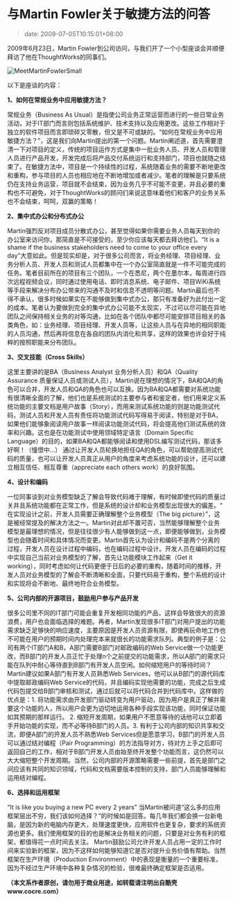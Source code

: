 # 与Martin Fowler关于敏捷方法的问答
>date: 2009-07-05T10:15:01+08:00


2009年6月23日，Martin Fowler到公司访问，与我们开了一个小型座谈会并顺便拜访了他在ThoughtWorks的同事们。


![MeetMartinFowlerSmall](https://coolshell.cn/wp-content/uploads/2009/07/MeetMartinFowlerSmall.JPG "MeetMartinFowlerSmall")


以下是座谈的内容：



**1、如何在常规业务中应用敏捷方法？** 


常规业务（Business As Usual）是指使公司业务正常运营而进行的一些日常业务活动，对于IT部门而言则包括系统维护、技术支持以及应用更改。这些工作相对于独立的软件项目而言即琐碎又零散，但又是不可或缺的。“如何在常规业务中应用敏捷方法？”，这是我们向Martin提出的第一个问题。Martin阐述道，首先需要澄清一下对项目的定义，传统的项目运作方式是集中一批业务人员、开发人员和管理人员进行产品开发，开发完成后将产品交付系统运行和支持部门，项目也就随之结束了。在敏捷方法中，项目是一个持续性的过程，系统随着业务的需要不断地更改和重构，参与项目的人员也相应地在不断地增加或者减少。笔者的理解是只要系统仍在支持业务运营，项目就不会结束，因为业务几乎不可能不变更，并且必要的重构也不可避免，对于ThoughtWorks的顾问们来说这意味着他们和客户的业务关系也不会结束，呵呵，双赢的策略！


**2、集中式办公和分布式办公** 


Martin强烈反对项目成员分散式办公，甚至觉得如果你需要业务人员每天到你的办公室来访问你，那简直是不可接受的，至少你应该每天都去拜访他们。“It is a shame if the business stakeholders need to come to your office every day”大意如此。但是现实却是，对于很多公司而言，将业务经理、项目经理、业务分析人员、开发人员和测试人员都集中在一个办公室简直就是一件不可能完成的任务。笔者目前所在的项目有三个团队，一个在悉尼，两个在墨尔本，每周进行四次远程视频会议，同时通过使用电话、即时消息系统、电子邮件、项目WiKi系统等手段来解决分布办公带来的沟通不及时和信息不透明等问题。Martin最后也不得不承认，很多时候如果实在不能够做到集中式办公，那只有准备好为此付出一定的成本。笔者认为要做到完全的集中式办公可能不太现实，不过可以尽可能在异地团队之间保持相关业务的对等沟通，比如在各个团队中都尽可能安排项目相关的各类角色，如：业务经理、项目经理、开发人员等，让这些人员与在异地的相同职能的人员沟通，然后再将信息在各自的团队内消化和共享，这样的效果也许会好于纯粹的按照职能来分布团队。


**3、交叉技能（Cross Skills）**


这里主要讲的是BA（Business Analyst 业务分析人员）和QA（Quality Assurance 质量保证人员或测试人员），Martin说在理想的情况下，BA和QA的角色可以合并，开发人员和QA的角色也可以互换。因为BA和QA都需要对系统功能有很清晰全面的了解，他们也是系统测试的主要参与者和鉴定者，他们用来定义系统功能的主要文档是用户故事（Story），而用来测试系统功能的则是功能测试代码，测试人员和开发人员有责任将功能测试代码写得易于阅读，特别是对于BA，如果他们能够象阅读用户故事一样阅读功能测试代码，将会提高他们测试系统的效率和兴趣。这也是在功能测试中使用领域特定语言（Domain Specific Language）的目的，如果BA和QA都能够阅读和使用DSL编写测试代码，那该多好啊！（憧憬中…） 通过让开发人员轮换地担任QA的角色，可以帮助提高测试代码的质量，也可以让开发人员真正从用户的角度来考虑系统功能的设计，还可以建立相互信任、相互尊重（appreciate each others work）的良好氛围。


**4、设计和编码** 


一位同事谈到对业务模型缺乏了解会导致代码难于理解，有时候即使代码的质量过关并且系统功能都在正常工作，但是系统的设计却和业务模型出现很大的偏差。“ 在实现设计之前，开发人员需要正确理解整个业务模型（The big picture）”，这是被经常提及的解决方法之一。Martin对此却不置可否，当然能够理解整个业务模型是最理想的情况，但是往往很少有人能够做到这一点，即便能够做到，业务模型也会随着时间和具体情况而变更。Martin首先认为设计和编码不是两个分离的过程，开发人员在设计过程中编码，也在编码过程中设计。开发人员在编码的过程中实现自己当前对业务模型的了解，首先让功能模块工作起来（Get it working），同时考虑如何让代码更便于日后的必要的重构，随着时间的推移，开发人员对业务模型的了解会不断清晰和全面，只要代码易于重构，整个系统的设计和实现将会不断地、最终地符合业务模型。


**5、公司内部的开源项目，鼓励用户参与产品开发** 


很多公司里不同的IT部门可能会重复开发相同功能的产品，这样会导致很大的资源浪费，用户也会面临选择的难题。再者，Martin发现很多IT部门对用户提出的功能需求缺乏足够快的响应速度，主要原因是开发人员资源有限，即使再玩命地工作也不可能在用户的预期时间内处理完本来就很长的功能需求队列。典型的例子是：公司有两个IT部门A和B，A部门需要B部门对邮政编码的Web Service做一个功能更改，而B部门的开发人员正忙于处理n个之前提交的功能需求，所以A部门的需求只能在队列中耐心等待直到B部门有开发人员空闲。如何缩短用户的等待时间？Martin建议如果A部门有开发人员熟悉Web Services，他可以从B部门的源代码库中提取邮政编码Web Service的代码，并且编码实现他需要的功能，完成之后生成代码包提交给B部门审核和测试，通过后就可以将代码合并到代码库中。这样做的优点是：1. 将功能需求由开发部门驱动转变为用户驱动，因为用户是真正了解并需要这个功能的人，所以用户会更为迫切地运用各种手段实现该功能，同时保证功能如其预期的那样运行。 2. 缩短开发周期，如果用户不愿意等待的话他可以立即着手开始功能的实现，而不必等待B部门的人员。3. 有利于公司内部的知识共享和交流，即便A部门的开发人员不熟悉Web Services但是愿意学习，B部门的开发人员可以通过结对编程（Pair Programming）的方法指导对方，待对方上手之后即可返回自己的工作，相对于B部门开发人员由始至终开发整个功能而言，这仍然可以大大缩短整个开发周期。当然，公司内部的开源策略需要一些前提，首先是部门之间应该有共同的知识领域，代码和文档需要版本控制的支持，部门人员能够理解和运用结对编程。


**6、选择和运用框架** 


“It is like you buying a new PC every 2 years” 当Martin被问道“这么多的应用框架层出不穷，我们该如何选择？”的时候如是回答。每几年我们都会换一台新电脑，是因为新的电脑内存更大，处理速度更快，应用软件也更复杂，要求的系统资源也更多。我们使用框架的目的也是解决业务相关的问题，只要是对业务有利的框架，都值得花一点时间去关注。 Martin鼓励公司允许开发人员占用一定的工作时间来实验新的框架，因为不这样如何能够知道它是否对提升业务价值有帮助。当然框架在生产环境（Production Environment）中的表现是衡量的一个重要标准，因为不经过生产环境中各种复杂情况的检验，很难最终确定框架是否适用。


**（**本文系作者原创，请勿用于商业用途**，如转载请注明出自酷壳www.cocre.com）**


